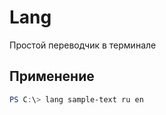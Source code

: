 # Lang

Простой переводчик в терминале


## Применение

```powershell
PS C:\> lang sample-text ru en
```
